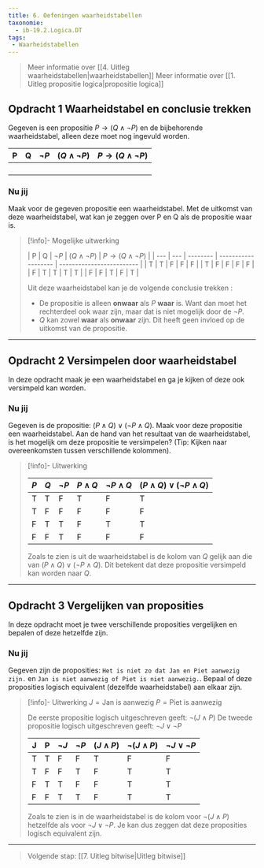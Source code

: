 ```yaml
---
title: 6. Oefeningen waarheidstabellen
taxonomie:
  - ib-19.2.Logica.DT
tags:
 - Waarheidstabellen
---
```


> Meer informatie over [[4. Uitleg waarheidstabellen|waarheidstabellen]]
> Meer informatie over [[1. Uitleg propositie logica|propositie logica]]

## Opdracht 1 Waarheidstabel en conclusie trekken
Gegeven is een propositie $P \to (Q \wedge \neg P)$ en de bijbehorende waarheidstabel, alleen deze moet nog ingevuld worden.

| P   | Q   | $\neg P$ | $(Q \wedge \neg P)$ | $P \to (Q \wedge \neg P)$ |
| --- | --- | -------- | ------------------- | ------------------------- |
|     |     |          |                     |                           |
|     |     |          |                     |                           |
|     |     |          |                     |                           |
|     |     |          |                     |                           |

### Nu jij
Maak voor de gegeven propositie een waarheidstabel. Met de uitkomst van deze waarheidstabel, wat kan je zeggen over P en Q als de propositie waar is.

> [!info]- Mogelijke uitwerking
> 
> | P   | Q   | $\neg P$ | $(Q \wedge \neg P)$ | $P \to (Q \wedge \neg P)$ |
| --- | --- | -------- | ------------------- | ------------------------- |
| T   | T   | F        | F                   | F                         |
| T   | F   | F        | F                   | F                         |
| F   | T   | T        | T                   | T                         |
| F   | F   | T        | F                   | T                         |
> 
> Uit deze waarheidstabel kan je de volgende conclusie trekken :
> - De propositie is alleen **onwaar** als $P$ **waar** is. Want dan moet het rechterdeel ook waar zijn, maar dat is niet mogelijk door de $\neg P$.
> - $Q$ kan zowel **waar** als **onwaar** zijn. Dit heeft geen invloed op de uitkomst van de propositie.

---

## Opdracht 2 Versimpelen door waarheidstabel
In deze opdracht maak je een waarheidstabel en ga je kijken of deze ook versimpeld kan worden. 

### Nu jij 
Gegeven is de propositie: $(P \wedge Q) \vee (\neg P \wedge Q)$. Maak voor deze propositie een waarheidstabel. 
Aan de hand van het resultaat van de waarheidstabel, is het mogelijk om deze propositie te versimpelen? (Tip: Kijken naar overeenkomsten tussen verschillende kolommen).

> [!info]- Uitwerking
> 
> | $P$ | $Q$ | $\neg P$ | $P \wedge Q$ | $\neg P \wedge Q$ | $(P \wedge Q) \vee (\neg P \wedge Q)$ |
> | --- | --- | -------- | ------------ | ----------------- | ------------------------------------- |
> | T   | T   | F        | T            | F                 | T                                     |
> | T   | F   | F        | F            | F                 | F                                     |
> | F   | T   | T        | F            | T                 | T                                     |
> | F   | F   | T        | F            | F                 | F                                     |
> Zoals te zien is uit de waarheidstabel is de kolom van $Q$ gelijk aan die van $(P \wedge Q) \vee (\neg P \wedge Q)$. Dit betekent dat deze propositie versimpeld kan worden naar $Q$. 

---

## Opdracht 3 Vergelijken van proposities
In deze opdracht moet je twee verschillende proposities vergelijken en bepalen of deze hetzelfde zijn.

### Nu jij
Gegeven zijn de proposities: `Het is niet zo dat Jan en Piet aanwezig zijn.` en `Jan is niet aanwezig of Piet is niet aanwezig.`. Bepaal of deze proposities logisch equivalent (dezelfde waarheidstabel) aan elkaar zijn.

> [!info]- Uitwerking
> $J = \text{Jan is aanwezig}$
> $P = \text{Piet is aanwezig}$
> 
> De eerste propositie logisch uitgeschreven geeft: $\neg (J \wedge P)$
> De tweede propositie logisch uitgeschreven geeft: $\neg J \vee \neg P$
> 
> | J   | P   | $\neg J$ | $\neg P$ | $(J \wedge P)$ | $\neg (J \wedge P)$ | $\neg J \vee \neg P$ |
> | --- | --- | -------- | -------- | -------------- | ------------------- | -------------------- |
> | T   | T   | F        | F        | T              | F                   | F                    |
> | T   | F   | F        | T        | F              | T                   | T                    |
> | F   | T   | T        | F        | F              | T                   | T                    |
> | F   | F   | T        | T        | F              | T                   | T                    |
> 
> Zoals te zien is in de waarheidstabel is de kolom voor $\neg (J \wedge P)$ hetzelfde als voor $\neg J \vee \neg P$. Je kan dus zeggen dat deze proposities logisch equivalent zijn.

---

> Volgende stap: [[7. Uitleg bitwise|Uitleg bitwise]]